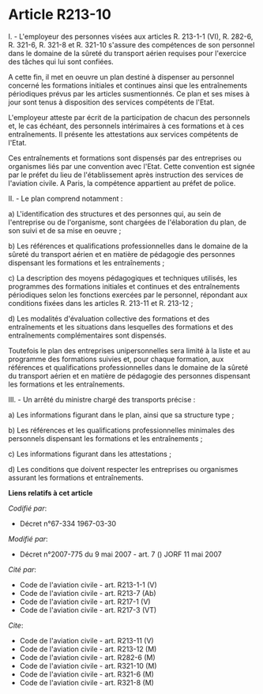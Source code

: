 # Article R213-10

I. - L'employeur des personnes visées aux articles R. 213-1-1 (VI), R. 282-6, R. 321-6, R. 321-8 et R. 321-10 s'assure des
compétences de son personnel dans le domaine de la sûreté du transport aérien requises pour l'exercice des tâches qui lui
sont confiées.

A cette fin, il met en oeuvre un plan destiné à dispenser au personnel concerné les formations initiales et continues ainsi
que les entraînements périodiques prévus par les articles susmentionnés. Ce plan et ses mises à jour sont tenus à disposition
des services compétents de l'Etat.

L'employeur atteste par écrit de la participation de chacun des personnels et, le cas échéant, des personnels intérimaires à
ces formations et à ces entraînements. Il présente les attestations aux services compétents de l'Etat.

Ces entraînements et formations sont dispensés par des entreprises ou organismes liés par une convention avec l'Etat. Cette
convention est signée par le préfet du lieu de l'établissement après instruction des services de l'aviation civile. A Paris,
la compétence appartient au préfet de police.

II. - Le plan comprend notamment :

a) L'identification des structures et des personnes qui, au sein de l'entreprise ou de l'organisme, sont chargées de
l'élaboration du plan, de son suivi et de sa mise en oeuvre ;

b) Les références et qualifications professionnelles dans le domaine de la sûreté du transport aérien et en matière de
pédagogie des personnes dispensant les formations et les entraînements ;

c) La description des moyens pédagogiques et techniques utilisés, les programmes des formations initiales et continues et des
entraînements périodiques selon les fonctions exercées par le personnel, répondant aux conditions fixées dans les articles R.
213-11 et R. 213-12 ;

d) Les modalités d'évaluation collective des formations et des entraînements et les situations dans lesquelles des formations
et des entraînements complémentaires sont dispensés.

Toutefois le plan des entreprises unipersonnelles sera limité à la liste et au programme des formations suivies et, pour
chaque formation, aux références et qualifications professionnelles dans le domaine de la sûreté du transport aérien et en
matière de pédagogie des personnes dispensant les formations et les entraînements.

III. - Un arrêté du ministre chargé des transports précise :

a) Les informations figurant dans le plan, ainsi que sa structure type ;

b) Les références et les qualifications professionnelles minimales des personnels dispensant les formations et les
entraînements ;

c) Les informations figurant dans les attestations ;

d) Les conditions que doivent respecter les entreprises ou organismes assurant les formations et entraînements.

**Liens relatifs à cet article**

_Codifié par_:

  - Décret n°67-334 1967-03-30

_Modifié par_:

  - Décret n°2007-775 du 9 mai 2007 - art. 7 () JORF 11 mai 2007

_Cité par_:

  - Code de l'aviation civile - art. R213-1-1 (V)
  - Code de l'aviation civile - art. R213-7 (Ab)
  - Code de l'aviation civile - art. R217-1 (V)
  - Code de l'aviation civile - art. R217-3 (VT)

_Cite_:

  - Code de l'aviation civile - art. R213-11 (V)
  - Code de l'aviation civile - art. R213-12 (M)
  - Code de l'aviation civile - art. R282-6 (M)
  - Code de l'aviation civile - art. R321-10 (M)
  - Code de l'aviation civile - art. R321-6 (M)
  - Code de l'aviation civile - art. R321-8 (M)

